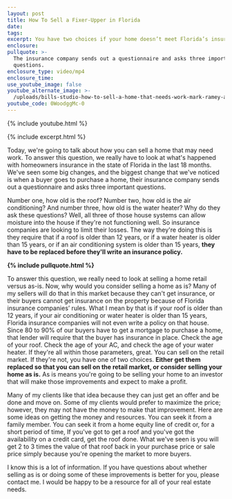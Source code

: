```yaml
---
layout: post
title: How To Sell a Fixer-Upper in Florida
date:
tags:
excerpt: You have two choices if your home doesn’t meet Florida’s insurance rules.
enclosure:
pullquote: >-
  The insurance company sends out a questionnaire and asks three important
  questions.
enclosure_type: video/mp4
enclosure_time:
use_youtube_image: false
youtube_alternate_image: >-
  /uploads/bills-studio-how-to-sell-a-home-that-needs-work-mark-ramey-amspwmwn1-cfr-synced-2023-feb-08-1702pm-utc-riverside-mp4-00-07-28-22-still001.jpg
youtube_code: 0WoodggMc-0
---
```

{% include youtube.html %}

{% include excerpt.html %}

Today, we're going to talk about how you can sell a home that may need work. To answer this question, we really have to look at what's happened with homeowners insurance in the state of Florida in the last 18 months. We've seen some big changes, and the biggest change that we've noticed is when a buyer goes to purchase a home, their insurance company sends out a questionnaire and asks three important questions.

Number one, how old is the roof? Number two, how old is the air conditioning? And number three, how old is the water heater? Why do they ask these questions? Well, all three of those house systems can allow moisture into the house if they're not functioning well. So insurance companies are looking to limit their losses. The way they're doing this is they require that if a roof is older than 12 years, or if a water heater is older than 15 years, or if an air conditioning system is older than 15 years, **they have to be replaced before they'll write an insurance policy.**

**{% include pullquote.html %}**

To answer this question, we really need to look at selling a home retail versus as-is. Now, why would you consider selling a home as is? Many of my sellers will do that in this market because they can't get insurance, or their buyers cannot get insurance on the property because of Florida insurance companies’ rules. What I mean by that is if your roof is older than 12 years, if your air conditioning or water heater is older than 15 years, Florida insurance companies will not even write a policy on that house. Since 80 to 90% of our buyers have to get a mortgage to purchase a home, that lender will require that the buyer has insurance in place. Check the age of your roof. Check the age of your AC, and check the age of your water heater. If they're all within those parameters, great. You can sell on the retail market. If they're not, you have one of two choices. **Either get them replaced so that you can sell on the retail market, or consider selling your home as is.** As is means you're going to be selling your home to an investor that will make those improvements and expect to make a profit.

Many of my clients like that idea because they can just get an offer and be done and move on. Some of my clients would prefer to maximize the price; however, they may not have the money to make that improvement. Here are some ideas on getting the money and resources. You can seek it from a family member. You can seek it from a home equity line of credit or, for a short period of time, If you've got to get a roof and you've got the availability on a credit card, get the roof done. What we've seen is you will get 2 to 3 times the value of that roof back in your purchase price or sale price simply because you're opening the market to more buyers.

I know this is a lot of information. If you have questions about whether selling as is or doing some of these improvements is better for you, please contact me. I would be happy to be a resource for all of your real estate needs.